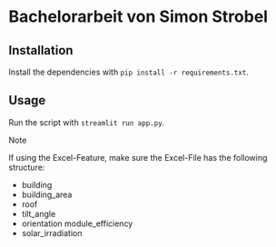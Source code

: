 # Bachelorarbeit von Simon Strobel

## Installation

Install the dependencies with `pip install -r requirements.txt`.

## Usage

Run the script with `streamlit run app.py`.

> [!NOTE]
> If using the Excel-Feature, make sure the Excel-File has the following structure:
>
> - building
> - building_area
> - roof
> - tilt_angle
> - orientation module_efficiency
> - solar_irradiation
